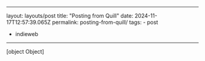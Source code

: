 ---
  layout: layouts/post
  title: "Posting from Quill"
  date: 2024-11-17T12:57:39.065Z
  permalink: posting-from-quill/
  tags:
    - post
  - indieweb
  ---
  [object Object]